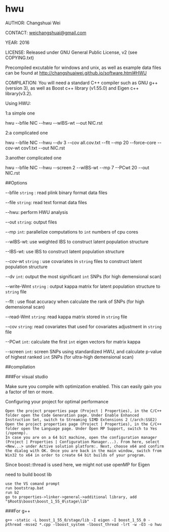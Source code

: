 # hwu

AUTHOR: Changshuai Wei

CONTACT: weichangshuai@gmail.com	

YEAR: 2016

LICENSE: Released under GNU General Public License, v2 (see
COPYING.txt)

Precompiled excutable for windows and unix, as well as example data files can be found at http://changshuaiwei.github.io/software.html#HWU

COMPILATION: You will need a standard C++ compiler such as GNU g++  (version 3), as well as Boost c++ library (v1.55.0) and Eigen c++ library(v3.2).


Using HWU:

1:a simple one

hwu --bfile NIC --hwu --wIBS-wt --out NIC.rst

2:a complicated one

hwu --bfile NIC --hwu --dv 3 --cov all.cov.txt --flt --mp 20 --force-core  --cov-wt cov1.txt --out NIC.rst

3:another complicated one

hwu --bfile NIC --hwu --screen 2 --wIBS-wt --mp 7  --PCwt 20 --out NIC.rst

##Options

--bfile `string` : read plink binary format data files

--file `string`: read text format data files

--hwu: perform HWU analysis

--out `string`: output files

--mp `int`: parallelize computations to `int` numbers of cpu cores

--wIBS-wt: use weighted IBS to construct latent population structure

--IBS-wt: use IBS to construct latent population structure

--cov-wt `string` : use covariates in `string` files to construct latent population structure

--dv `int`: output the most significant `int` SNPs (for high demensional scan)

--write-Wmt `string` : output kappa matrix for latent population structure to `string` file

--flt : use float accuracy when calculate the rank of SNPs (for high demensional scan)

--read-Wmt `string`: read kappa matrix stored in `string` file

--cov `string`: read covariates that used for covariates adjustment in `string` file

--PCwt `int`: calculate the first `int` eigen vectors for matrix kappa

--screen `int`: screen SNPs using standardized HWU, and calculate p-value of highest ranked `int` SNPs (for ultra-high demensional scan)

##compilation

###For visual studio

Make sure you compile with optimization enabled. This can easily gain you a factor of ten or more.

Configuring your project for optimal performance

    Open the project properties page (Project | Properties), in the C/C++ folder open the Code Generation page. Under Enable Enhanced Instruction Set, switch to Streaming SIMD Extensions 2 (/arch:SSE2)
    Open the project properties page (Project | Properties), in the C/C++ folder open the Language page. Under Open MP Support, switch to Yes (/openmp).
    In case you are on a 64 bit machine, open the configuration manager (Project | Properties | Configuration Manager...). From here, select <New...> under Active solution platform:. Next, choose x64 and confirm the dialog with OK. Once you are back in the main window, switch from Win32 to x64 in order to create 64 bit builds of your program. 

Since boost::thread is used here, we might not use openMP for Eigen

need to build boost lib

    use the VS comand prompt
    run bootstrap.bat
    run b2
    go to properties->linker->general->additional library, add "$Root$\boost\boost_1_55_0\stage\lib"

###For g++

    g++ -static -L boost_1_55_0/stage/lib -I eigen -I boost_1_55_0 -pthread -msse2 *.cpp -lboost_system -lboost_thread -lrt -w -O3 -o hwu
